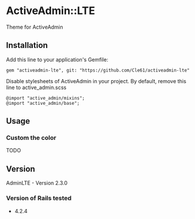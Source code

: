 # ActiveAdmin::LTE

Theme for ActiveAdmin

## Installation

Add this line to your application's Gemfile:

    gem "activeadmin-lte", git: "https://github.com/Cle61/activeadmin-lte"

Disable stylesheets of ActiveAdmin in your project. By default, remove this line to active_admin.scss
```
@import "active_admin/mixins";
@import "active_admin/base";
```

## Usage

### Custom the color

TODO

## Version

AdminLTE - Version 2.3.0

### Version of Rails tested

- 4.2.4